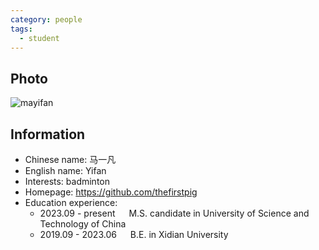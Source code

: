 ```yaml
---
category: people
tags:
  - student
---
```


## Photo

![mayifan](https://github.com/ustc-ivclab/ustc-ivclab.github.io/assets/116997215/c8839a9d-1b13-493d-b53b-82c7d823d366)


## Information

- Chinese name: 马一凡
- English name: Yifan
- Interests: badminton
- Homepage:  https://github.com/thefirstpig
- Education experience:
  - 2023.09 - present   M.S. candidate in University of Science and Technology of China
  - 2019.09 - 2023.06   B.E. in Xidian University